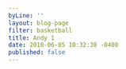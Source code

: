```yaml
---
byLine: ''
layout: blog-page
filter: basketball
title: Andy 1
date: 2018-06-05 10:32:38 -0400
published: false
---
```

